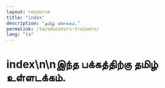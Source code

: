 ```yaml
---
layout: resource
title: "index"
description: "தமிழ் விளக்கம்."
permalink: /ta/educators-trainers/
lang: "ta"
---
```


# index\n\nஇந்த பக்கத்திற்கு தமிழ் உள்ளடக்கம்.
